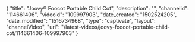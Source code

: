 {
    "title": "Joovy&reg; Foocot Portable Child Cot",
    "description": "",
    "channelid": "114661406",
    "videoid": "109997903",
    "date_created": "1502524205",
    "date_modified": "1516734968",
    "type": "captivate",
    "layout": "channelVideo",
    "url": "\/latest-videos\/joovy-foocot-portable-child-cot\/114661406-109997903"
}